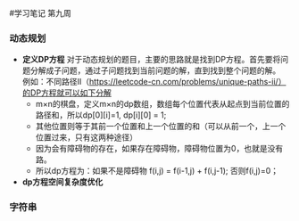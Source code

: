 #学习笔记 第九周
### 动态规划
- **定义DP方程**
  对于动态规划的题目，主要的思路就是找到DP方程。首先要将问题分解成子问题，通过子问题找到当前问题的解，直到找到整个问题的解。    
  例如：不同路径Ⅱ（https://leetcode-cn.com/problems/unique-paths-ii/）的DP方程就可以如下分解    
  - m×n的棋盘，定义m×n的dp数组，数组每个位置代表从起点到当前位置的路径和，所以dp[0][i]=1, dp[i][0] = 1;  
  - 其他位置则等于其前一个位置和上一个位置的和（可以从前一个，上一个位置过来，只有这两种途径）  
  - 因为会有障碍物的存在，如果存在障碍物，障碍物位置为0，也就是没有路。
  - 所以dp方程为：如果不是障碍物 f(i,j) = f(i-1,j) + f(i,j-1); 否则f(i,j)=0；
- **dp方程空间复杂度优化**

### 字符串

